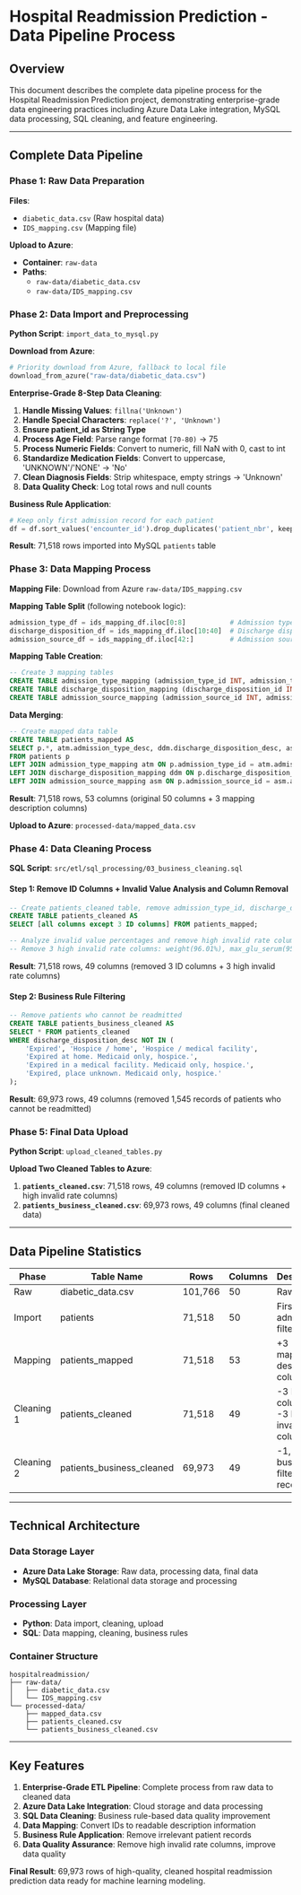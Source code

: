 # Hospital Readmission Prediction - Data Pipeline Process

## Overview
This document describes the complete data pipeline process for the Hospital Readmission Prediction project, demonstrating enterprise-grade data engineering practices including Azure Data Lake integration, MySQL data processing, SQL cleaning, and feature engineering.

---

## Complete Data Pipeline

### Phase 1: Raw Data Preparation
**Files**: 
- `diabetic_data.csv` (Raw hospital data)
- `IDS_mapping.csv` (Mapping file)

**Upload to Azure**: 
- **Container**: `raw-data`
- **Paths**: 
  - `raw-data/diabetic_data.csv`
  - `raw-data/IDS_mapping.csv`

### Phase 2: Data Import and Preprocessing
**Python Script**: `import_data_to_mysql.py`

**Download from Azure**:
```python
# Priority download from Azure, fallback to local file
download_from_azure("raw-data/diabetic_data.csv")
```

**Enterprise-Grade 8-Step Data Cleaning**:
1. **Handle Missing Values**: `fillna('Unknown')`
2. **Handle Special Characters**: `replace('?', 'Unknown')`
3. **Ensure patient_id as String Type**
4. **Process Age Field**: Parse range format `[70-80)` → 75
5. **Process Numeric Fields**: Convert to numeric, fill NaN with 0, cast to int
6. **Standardize Medication Fields**: Convert to uppercase, 'UNKNOWN'/'NONE' → 'No'
7. **Clean Diagnosis Fields**: Strip whitespace, empty strings → 'Unknown'
8. **Data Quality Check**: Log total rows and null counts

**Business Rule Application**:
```python
# Keep only first admission record for each patient
df = df.sort_values('encounter_id').drop_duplicates('patient_nbr', keep='first')
```

**Result**: 71,518 rows imported into MySQL `patients` table

### Phase 3: Data Mapping Process
**Mapping File**: Download from Azure `raw-data/IDS_mapping.csv`

**Mapping Table Split** (following notebook logic):
```python
admission_type_df = ids_mapping_df.iloc[0:8]           # Admission type mapping
discharge_disposition_df = ids_mapping_df.iloc[10:40]  # Discharge disposition mapping  
admission_source_df = ids_mapping_df.iloc[42:]         # Admission source mapping
```

**Mapping Table Creation**:
```sql
-- Create 3 mapping tables
CREATE TABLE admission_type_mapping (admission_type_id INT, admission_type_desc VARCHAR(100));
CREATE TABLE discharge_disposition_mapping (discharge_disposition_id INT, discharge_disposition_desc VARCHAR(200));
CREATE TABLE admission_source_mapping (admission_source_id INT, admission_source_desc VARCHAR(200));
```

**Data Merging**:
```sql
-- Create mapped data table
CREATE TABLE patients_mapped AS
SELECT p.*, atm.admission_type_desc, ddm.discharge_disposition_desc, asm.admission_source_desc
FROM patients p
LEFT JOIN admission_type_mapping atm ON p.admission_type_id = atm.admission_type_id
LEFT JOIN discharge_disposition_mapping ddm ON p.discharge_disposition_id = ddm.discharge_disposition_id
LEFT JOIN admission_source_mapping asm ON p.admission_source_id = asm.admission_source_id;
```

**Result**: 71,518 rows, 53 columns (original 50 columns + 3 mapping description columns)

**Upload to Azure**: `processed-data/mapped_data.csv`

### Phase 4: Data Cleaning Process
**SQL Script**: `src/etl/sql_processing/03_business_cleaning.sql`

#### Step 1: Remove ID Columns + Invalid Value Analysis and Column Removal
```sql
-- Create patients_cleaned table, remove admission_type_id, discharge_disposition_id, admission_source_id
CREATE TABLE patients_cleaned AS
SELECT [all columns except 3 ID columns] FROM patients_mapped;

-- Analyze invalid value percentages and remove high invalid rate columns
-- Remove 3 high invalid rate columns: weight(96.01%), max_glu_serum(95.17%), A1Cresult(81.84%)
```

**Result**: 71,518 rows, 49 columns (removed 3 ID columns + 3 high invalid rate columns)

#### Step 2: Business Rule Filtering
```sql
-- Remove patients who cannot be readmitted
CREATE TABLE patients_business_cleaned AS
SELECT * FROM patients_cleaned
WHERE discharge_disposition_desc NOT IN (
    'Expired', 'Hospice / home', 'Hospice / medical facility',
    'Expired at home. Medicaid only, hospice.',
    'Expired in a medical facility. Medicaid only, hospice.',
    'Expired, place unknown. Medicaid only, hospice.'
);
```

**Result**: 69,973 rows, 49 columns (removed 1,545 records of patients who cannot be readmitted)

### Phase 5: Final Data Upload
**Python Script**: `upload_cleaned_tables.py`

**Upload Two Cleaned Tables to Azure**:
1. **`patients_cleaned.csv`**: 71,518 rows, 49 columns (removed ID columns + high invalid rate columns)
2. **`patients_business_cleaned.csv`**: 69,973 rows, 49 columns (final cleaned data)

---

## Data Pipeline Statistics

| Phase | Table Name | Rows | Columns | Description |
|-------|------------|------|---------|-------------|
| Raw | diabetic_data.csv | 101,766 | 50 | Raw data |
| Import | patients | 71,518 | 50 | First admission filter |
| Mapping | patients_mapped | 71,518 | 53 | +3 mapping description columns |
| Cleaning 1 | patients_cleaned | 71,518 | 49 | -3 ID columns + -3 high invalid rate columns |
| Cleaning 2 | patients_business_cleaned | 69,973 | 49 | -1,545 business filtered records |

---

## Technical Architecture

### Data Storage Layer
- **Azure Data Lake Storage**: Raw data, processing data, final data
- **MySQL Database**: Relational data storage and processing

### Processing Layer
- **Python**: Data import, cleaning, upload
- **SQL**: Data mapping, cleaning, business rules

### Container Structure
```
hospitalreadmission/
├── raw-data/
│   ├── diabetic_data.csv
│   └── IDS_mapping.csv
└── processed-data/
    ├── mapped_data.csv
    ├── patients_cleaned.csv
    └── patients_business_cleaned.csv
```

---

## Key Features

1. **Enterprise-Grade ETL Pipeline**: Complete process from raw data to cleaned data
2. **Azure Data Lake Integration**: Cloud storage and data processing
3. **SQL Data Cleaning**: Business rule-based data quality improvement
4. **Data Mapping**: Convert IDs to readable description information
5. **Business Rule Application**: Remove irrelevant patient records
6. **Data Quality Assurance**: Remove high invalid rate columns, improve data quality

**Final Result**: 69,973 rows of high-quality, cleaned hospital readmission prediction data ready for machine learning modeling. 